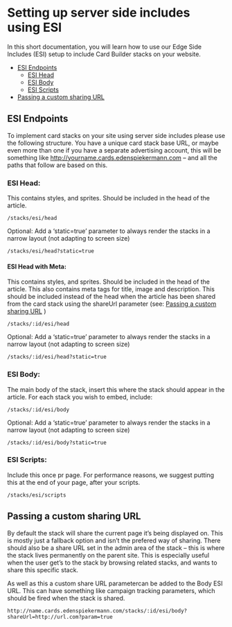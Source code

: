 # Setting up server side includes using ESI

In this short documentation, you will learn how to use our Edge Side Includes (ESI) setup to include Card Builder stacks on your website.

* [ESI Endpoints](#esi-endpoints)
  * [ESI Head](#esi-head)
  * [ESI Body](#esi-body)
  * [ESI Scripts](#esi-scripts)
* [Passing a custom sharing URL](#passing-a-custom-sharing-url)

## ESI Endpoints

To implement card stacks on your site using server side includes please use the following structure. You have a unique card stack base URL, or maybe even more than one if you have a separate advertising account, this will be something like http://yourname.cards.edenspiekermann.com – and all the paths that follow are based on this.

### ESI Head:
This contains styles, and sprites. Should be included in the head of the article.
```
/stacks/esi/head
```
Optional: Add a ‘static=true’ parameter to always render the stacks in a narrow layout (not adapting to screen size)
```
/stacks/esi/head?static=true
```

#### ESI Head with Meta:
This contains styles, and sprites. Should be included in the head of the article. This also contains meta tags for title, image and description. This should be included instead of the head when the article has been shared from the card stack using the shareUrl parameter (see: [Passing a custom sharing URL](#passing-a-custom-sharing-url) )
```
/stacks/:id/esi/head
```
Optional: Add a ‘static=true’ parameter to always render the stacks in a narrow layout (not adapting to screen size)
```
/stacks/:id/esi/head?static=true
```

### ESI Body:
The main body of the stack, insert this where the stack should appear in the article. For each stack you wish to embed, include:
```
/stacks/:id/esi/body
```
Optional: Add a ‘static=true’ parameter to always render the stacks in a narrow layout (not adapting to screen size)
```
/stacks/:id/esi/body?static=true
```

### ESI Scripts:
Include this once pr page. For performance reasons, we suggest putting this at the end of your page, after your scripts.
```
/stacks/esi/scripts
```

## Passing a custom sharing URL
By default the stack will share the current page it’s being displayed on. This is mostly just a fallback option and isn’t the prefered way of sharing. There should also be a share URL set in the admin area of the stack – this is where the stack lives permanently on the parent site. This is especially useful when the user get’s to the stack by browsing related stacks, and wants to share this specific stack.

As well as this a custom share URL parametercan be added to the Body ESI URL. This can have something like campaign tracking parameters, which should be fired when the stack is shared.
```
http://name.cards.edenspiekermann.com/stacks/:id/esi/body?shareUrl=http://url.com?param=true
```
